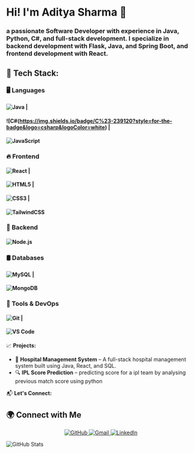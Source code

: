
# Hi! I'm Aditya Sharma 👋
 ### a passionate Software Developer with experience in Java, Python, C#, and full-stack development. I specialize in backend development with Flask, Java, and Spring Boot, and frontend development with React.
## 🌟 Tech Stack:

### 🖥️ Languages
#### ![Java](https://img.shields.io/badge/Java-ED8B00?style=for-the-badge&logo=java&logoColor=white) | 
#### ![C#(https://img.shields.io/badge/C%23-239120?style=for-the-badge&logo=csharp&logoColor=white) | 
#### ![JavaScript](https://img.shields.io/badge/JavaScript-F7DF1E?style=for-the-badge&logo=javascript&logoColor=black)  

### 🔥 Frontend  
#### ![React](https://img.shields.io/badge/React-20232A?style=for-the-badge&logo=react&logoColor=61DAFB) |  
#### ![HTML5](https://img.shields.io/badge/HTML5-E34F26?style=for-the-badge&logo=html5&logoColor=white)  |
#### ![CSS3](https://img.shields.io/badge/CSS3-1572B6?style=for-the-badge&logo=css3&logoColor=white)  |
#### ![TailwindCSS](https://img.shields.io/badge/TailwindCSS-06B6D4?style=for-the-badge&logo=tailwindcss&logoColor=white)  

### 🚀 Backend  
#### ![Node.js](https://img.shields.io/badge/Node.js-339933?style=for-the-badge&logo=node.js&logoColor=white)  

### 🛢️ Databases  
#### ![MySQL](https://img.shields.io/badge/MySQL-4479A1?style=for-the-badge&logo=mysql&logoColor=white)  |
#### ![MongoDB](https://img.shields.io/badge/MongoDB-47A248?style=for-the-badge&logo=mongodb&logoColor=white)  

### 🧰 Tools & DevOps  
#### ![Git](https://img.shields.io/badge/Git-F05032?style=for-the-badge&logo=git&logoColor=white)  |
#### ![VS Code](https://img.shields.io/badge/VS%20Code-007ACC?style=for-the-badge&logo=visual-studio-code&logoColor=white)  


📈 **Projects:**  
- 🏥 **Hospital Management System** – A full-stack hospital management system built using Java, React, and SQL.  
- 🔍 **IPL Score Prediction** – predicting score for a ipl team by analysing previous match score using python   

📬 **Let's Connect:**  
## 🌍 Connect with Me  
<p align="center">
  <a href="https://github.com/Adityasharma081003" target="_blank">
    <img src="https://img.icons8.com/ios-filled/50/ffffff/github.png" alt="GitHub"/>
  </a>
  <a href="rs6441419@gmail.com">
    <img src="https://img.icons8.com/ios-filled/50/ffffff/gmail-new.png" alt="Gmail"/>
  </a>
  <a href="https://www.linkedin.com/in/aditya-sharma-a1606325a/" target="_blank">
    <img src="https://img.icons8.com/ios-filled/50/ffffff/linkedin.png" alt="LinkedIn"/>
  </a>
</p>



![GitHub Stats](https://github-readme-stats.vercel.app/api?username=Adityasharma081003&show_icons=true&theme=radical)

